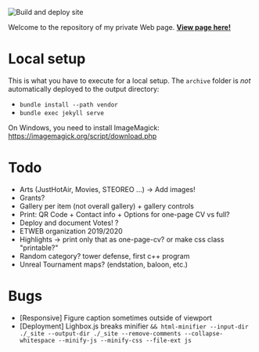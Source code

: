 ![Build and deploy site](https://github.com/raphaelmenges/raphaelmenges.github.io/workflows/Build%20and%20deploy%20site/badge.svg?branch=deploy)

Welcome to the repository of my private Web page. [**View page here!**](https://raphaelmenges.github.io)

# Local setup
This is what you have to execute for a local setup. The `archive` folder is *not* automatically deployed to the output directory:
- `bundle install --path vendor`
- `bundle exec jekyll serve`

On Windows, you need to install ImageMagick: https://imagemagick.org/script/download.php

# Todo
- Arts (JustHotAir, Movies, STEOREO ...) -> Add images!
- Grants?
- Gallery per item (not overall gallery) + gallery controls
- Print: QR Code + Contact info + Options for one-page CV vs full?
- Deploy and document Votes! ?
- ETWEB organization 2019/2020
- Highlights -> print only that as one-page-cv? or make css class "printable?"
- Random category? tower defense, first c++ program
- Unreal Tournament maps? (endstation, baloon, etc.)

# Bugs
- [Responsive] Figure caption sometimes outside of viewport
- [Deployment] Lighbox.js breaks minifier `&& html-minifier --input-dir ./_site --output-dir ./_site --remove-comments --collapse-whitespace --minify-js --minify-css --file-ext js`
